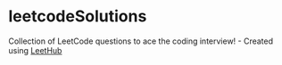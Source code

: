 # leetcodeSolutions
Collection of LeetCode questions to ace the coding interview! - Created using [LeetHub](https://github.com/QasimWani/LeetHub)
